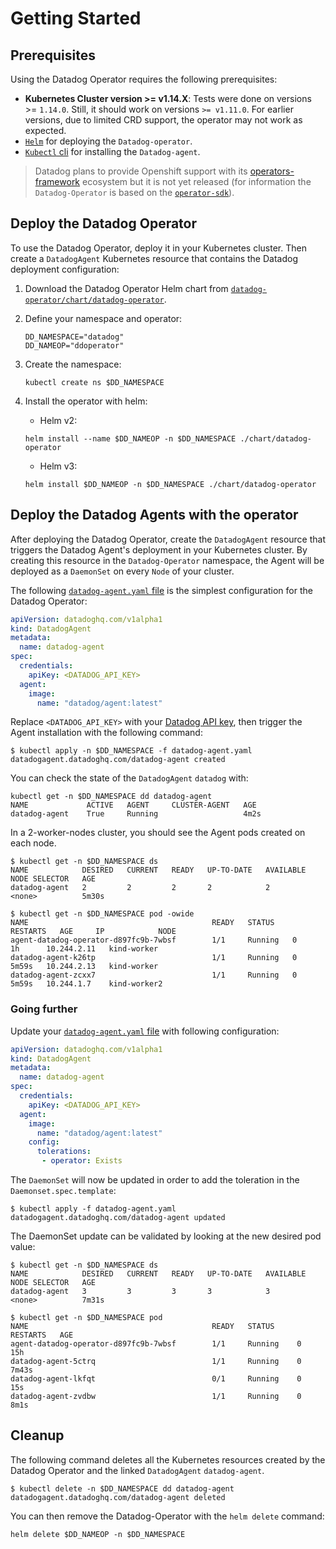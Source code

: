 # Getting Started

## Prerequisites

Using the Datadog Operator requires the following prerequisites:

- **Kubernetes Cluster version >= v1.14.X**: Tests were done on versions >= `1.14.0`. Still, it should work on versions `>= v1.11.0`. For earlier versions, due to limited CRD support, the operator may not work as expected.
- [`Helm`](https://helm.sh) for deploying the `Datadog-operator`.
- [`Kubectl` cli](https://kubernetes.io/docs/tasks/tools/install-kubectl/) for installing the `Datadog-agent`.

> Datadog plans to provide Openshift support with its [operators-framework](https://www.openshift.com/learn/topics/operators) ecosystem but it is not yet released (for information the `Datadog-Operator` is based on the [`operator-sdk`](https://github.com/operator-framework/operator-sdk)).

## Deploy the Datadog Operator

To use the Datadog Operator, deploy it in your Kubernetes cluster. Then create a `DatadogAgent` Kubernetes resource that contains the Datadog deployment configuration:

1. Download the Datadog Operator Helm chart from [`datadog-operator/chart/datadog-operator`](https://github.com/DataDog/datadog-operator/tree/master/chart/datadog-operator).
2. Define your namespace and operator:

   ```shell
   DD_NAMESPACE="datadog"
   DD_NAMEOP="ddoperator"
   ```

3. Create the namespace:

   ```shell
   kubectl create ns $DD_NAMESPACE
   ```

4. Install the operator with helm:

   - Helm v2:

   ```shell
   helm install --name $DD_NAMEOP -n $DD_NAMESPACE ./chart/datadog-operator
   ```

   - Helm v3:

   ```shell
   helm install $DD_NAMEOP -n $DD_NAMESPACE ./chart/datadog-operator
   ```

## Deploy the Datadog Agents with the operator

After deploying the Datadog Operator, create the `DatadogAgent` resource that triggers the Datadog Agent's deployment in your Kubernetes cluster. By creating this resource in the `Datadog-Operator` namespace, the Agent will be deployed as a `DaemonSet` on every `Node` of your cluster.

The following [`datadog-agent.yaml` file](https://github.com/DataDog/datadog-operator/blob/master/examples/datadog-agent.yaml) is the simplest configuration for the Datadog Operator:

```yaml
apiVersion: datadoghq.com/v1alpha1
kind: DatadogAgent
metadata:
  name: datadog-agent
spec:
  credentials:
    apiKey: <DATADOG_API_KEY>
  agent:
    image:
      name: "datadog/agent:latest"
```

Replace `<DATADOG_API_KEY>` with your [Datadog API key](https://app.datadoghq.com/account/settings#api), then trigger the Agent installation with the following command:

```shell
$ kubectl apply -n $DD_NAMESPACE -f datadog-agent.yaml
datadogagent.datadoghq.com/datadog-agent created
```

You can check the state of the `DatadogAgent` `datadog` with:

```shell
kubectl get -n $DD_NAMESPACE dd datadog-agent
NAME             ACTIVE   AGENT     CLUSTER-AGENT   AGE
datadog-agent    True     Running                   4m2s
```

In a 2-worker-nodes cluster, you should see the Agent pods created on each node.

```shell
$ kubectl get -n $DD_NAMESPACE ds
NAME            DESIRED   CURRENT   READY   UP-TO-DATE   AVAILABLE   NODE SELECTOR   AGE
datadog-agent   2         2         2       2            2           <none>          5m30s

$ kubectl get -n $DD_NAMESPACE pod -owide
NAME                                         READY   STATUS    RESTARTS   AGE     IP            NODE
agent-datadog-operator-d897fc9b-7wbsf        1/1     Running   0          1h      10.244.2.11   kind-worker
datadog-agent-k26tp                          1/1     Running   0          5m59s   10.244.2.13   kind-worker
datadog-agent-zcxx7                          1/1     Running   0          5m59s   10.244.1.7    kind-worker2
```

### Going further

Update your [`datadog-agent.yaml` file](https://github.com/DataDog/datadog-operator/blob/master/examples/datadog-agent-with-tolerations.yaml) with following configuration:

```yaml
apiVersion: datadoghq.com/v1alpha1
kind: DatadogAgent
metadata:
  name: datadog-agent
spec:
  credentials:
    apiKey: <DATADOG_API_KEY>
  agent:
    image:
      name: "datadog/agent:latest"
    config:
      tolerations:
       - operator: Exists
```

The `DaemonSet` will now be updated in order to add the toleration in the `Daemonset.spec.template`:

```shell
$ kubectl apply -f datadog-agent.yaml
datadogagent.datadoghq.com/datadog-agent updated
```

The DaemonSet update can be validated by looking at the new desired pod value:

```console
$ kubectl get -n $DD_NAMESPACE ds
NAME            DESIRED   CURRENT   READY   UP-TO-DATE   AVAILABLE   NODE SELECTOR   AGE
datadog-agent   3         3         3       3            3           <none>          7m31s

$ kubectl get -n $DD_NAMESPACE pod
NAME                                         READY   STATUS     RESTARTS   AGE
agent-datadog-operator-d897fc9b-7wbsf        1/1     Running    0          15h
datadog-agent-5ctrq                          1/1     Running    0          7m43s
datadog-agent-lkfqt                          0/1     Running    0          15s
datadog-agent-zvdbw                          1/1     Running    0          8m1s
```

## Cleanup

The following command deletes all the Kubernetes resources created by the Datadog Operator and the linked `DatadogAgent` `datadog-agent`.

```shell
$ kubectl delete -n $DD_NAMESPACE dd datadog-agent
datadogagent.datadoghq.com/datadog-agent deleted
```

You can then remove the Datadog-Operator with the `helm delete` command:

```shell
helm delete $DD_NAMEOP -n $DD_NAMESPACE
```

